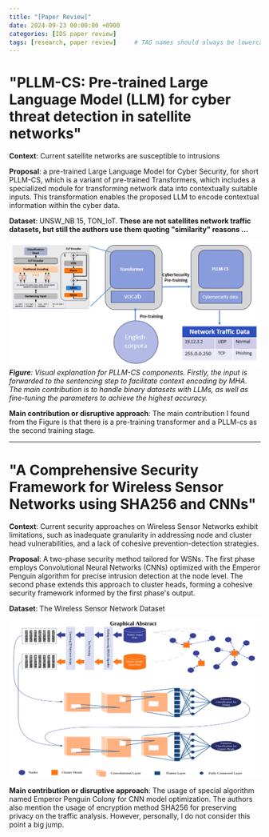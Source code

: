 ```yaml
---
title: "[Paper Review]"
date: 2024-09-23 00:00:00 +0900
categories: [IDS paper review]
tags: [research, paper review]     # TAG names should always be lowercase
---
```


# "PLLM-CS: Pre-trained Large Language Model (LLM) for cyber threat detection in satellite networks"

**Context**: Current satellite networks are susceptible to intrusions

**Proposal**: a pre-trained Large Language Model for Cyber Security, for short PLLM-CS, which is a variant of pre-trained Transformers, which includes a specialized module for transforming network data into contextually suitable inputs. This transformation enables the proposed LLM
to encode contextual information within the cyber data. 

**Dataset**: UNSW_NB 15, TON_IoT. **These are not satellites network traffic datasets, but still the authors use them quoting "similarity" reasons ...**

![alt text](/assets/images/paper-pllmcs.png)
_**Figure**: Visual explanation for PLLM-CS components. Firstly, the input is forwarded to the sentencing step to facilitate context encoding by MHA. The main contribution is to handle binary datasets with LLMs, as well as fine-tuning the parameters to achieve the highest accuracy._

**Main contribution or disruptive approach**: The main contribution I found from the Figure is that there is a pre-training transformer and a PLLM-cs as the second training stage.

---



# "A Comprehensive Security Framework for Wireless Sensor Networks using SHA256 and CNNs"

**Context**: Current security approaches on Wireless Sensor Networks exhibit limitations, such as inadequate granularity in addressing node and cluster head vulnerabilities, and a lack of cohesive prevention-detection strategies.

**Proposal**: A two-phase security method tailored for WSNs. The first phase employs Convolutional Neural Networks (CNNs) optimized with the Emperor Penguin algorithm for precise intrusion detection at the node level. The second phase extends this approach to cluster heads, forming a cohesive security framework informed by the first phase's output.

**Dataset**: The Wireless Sensor Network Dataset 

![alt text](/assets/images/paper-2.png)

**Main contribution or disruptive approach**: The usage of special algorithm named Emperor Penguin Colony for CNN model optimization. The authors also mention the usage of encryption method SHA256 for preserving privacy on the traffic analysis. However, personally, I do not consider this point a big jump.